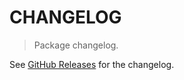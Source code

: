 # CHANGELOG

> Package changelog.

See [GitHub Releases](https://github.com/stdlib-js/stats-base-dists-erlang-variance/releases) for the changelog.